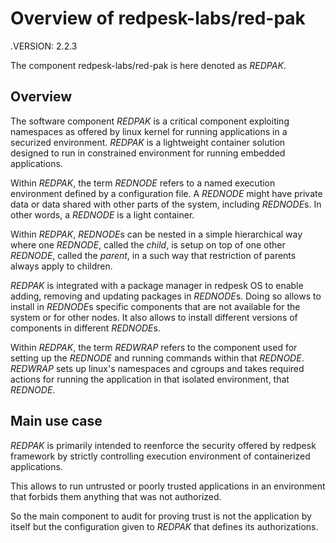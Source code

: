 # Overview of redpesk-labs/red-pak

.VERSION: 2.2.3

The component redpesk-labs/red-pak is here denoted as *REDPAK*.

## Overview

The software component *REDPAK* is a critical component exploiting
namespaces as offered by linux kernel for running applications
in a securized environment. *REDPAK* is a lightweight container
solution designed to run in constrained environment for running
embedded applications.

Within *REDPAK*, the term *REDNODE* refers to a named execution
environment defined by a configuration file. A *REDNODE* might
have private data or data shared with other parts of the system,
including *REDNODE*s. In other words, a *REDNODE* is a light container.

Within *REDPAK*, *REDNODE*s can be nested in a simple hierarchical way
where one *REDNODE*, called the *child*, is setup on top of one other
*REDNODE*, called the *parent*, in a such way that restriction of
parents always apply to children.

*REDPAK* is integrated with a package manager in redpesk OS to enable
adding, removing and updating packages in *REDNODE*s. Doing so allows
to install in *REDNODE*s specific components that are not available
for the system or for other nodes. It also allows to install different
versions of components in different *REDNODE*s.

Within *REDPAK*, the term *REDWRAP* refers to the component used for
setting up the *REDNODE* and running commands within that *REDNODE*.
*REDWRAP* sets up linux's namespaces and cgroups and takes required
actions for running the application in that isolated environment,
that *REDNODE*.

## Main use case

*REDPAK* is primarily intended to reenforce the security offered
by redpesk framework by strictly controlling execution environment
of containerized applications.

This allows to run untrusted or poorly trusted applications
in an environment that forbids them anything that was not authorized.

So the main component to audit for proving trust is not the
application by itself but the configuration given to *REDPAK*
that defines its authorizations.
